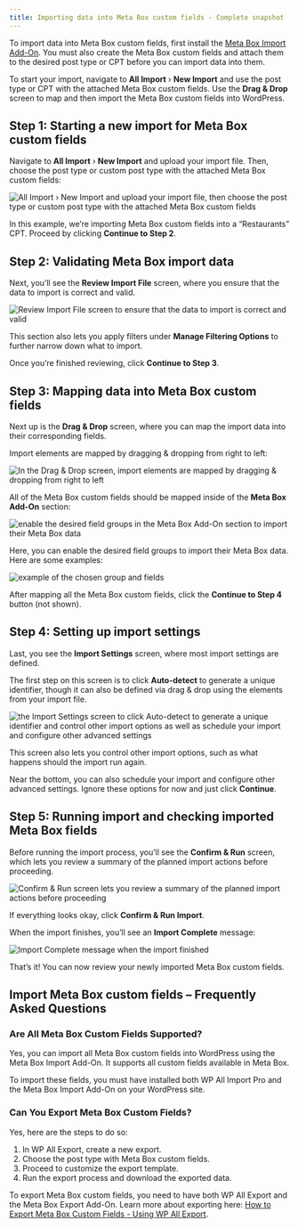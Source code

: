 ```yaml
---
title: Importing data into Meta Box custom fields - Complete snapshot
---
```


To import data into Meta Box custom fields, first install the [Meta Box Import Add-On](https://www.wpallimport.com/import-meta-box-fields/). You must also create the Meta Box custom fields and attach them to the desired post type or CPT before you can import data into them.

To start your import, navigate to **All Import** › **New Import** and use the post type or CPT with the attached Meta Box custom fields. Use the **Drag & Drop** screen to map and then import the Meta Box custom fields into WordPress.

## Step 1: Starting a new import for Meta Box custom fields

Navigate to **All Import** › **New Import** and upload your import file. Then, choose the post type or custom post type with the attached Meta Box custom fields:

![All Import › New Import and upload your import file, then choose the post type or custom post type with the attached Meta Box custom fields](https://i.imgur.com/6xDMuDH.png)

In this example, we’re importing Meta Box custom fields into a “Restaurants” CPT. Proceed by clicking **Continue to Step 2**.

## Step 2: Validating Meta Box import data

Next, you’ll see the **Review Import File** screen, where you ensure that the data to import is correct and valid.

![Review Import File screen to ensure that the data to import is correct and valid](https://i.imgur.com/l9arMTp.png)

This section also lets you apply filters under **Manage Filtering Options** to further narrow down what to import.

Once you’re finished reviewing, click **Continue to Step 3**.

## Step 3: Mapping data into Meta Box custom fields

Next up is the **Drag & Drop** screen, where you can map the import data into their corresponding fields.

Import elements are mapped by dragging & dropping from right to left:

![In the Drag & Drop screen, import elements are mapped by dragging & dropping from right to left](https://i.imgur.com/vJFjlUS.png)

All of the Meta Box custom fields should be mapped inside of the **Meta Box Add-On** section:

![enable the desired field groups in the Meta Box Add-On section to import their Meta Box data](https://i.imgur.com/n2pMmQ1.png)

Here, you can enable the desired field groups to import their Meta Box data. Here are some examples:

![example of the chosen group and fields](https://i.imgur.com/4067RoE.png)

After mapping all the Meta Box custom fields, click the **Continue to Step 4** button (not shown).

## Step 4: Setting up import settings

Last, you see the **Import Settings** screen, where most import settings are defined.

The first step on this screen is to click **Auto-detect** to generate a unique identifier, though it can also be defined via drag & drop using the elements from your import file.

![the Import Settings screen to click Auto-detect to generate a unique identifier and control other import options as well as schedule your import and configure other advanced settings](https://i.imgur.com/kcqTy3c.png)

This screen also lets you control other import options, such as what happens should the import run again.

Near the bottom, you can also schedule your import and configure other advanced settings. Ignore these options for now and just click **Continue**.

## Step 5: Running import and checking imported Meta Box fields

Before running the import process, you’ll see the **Confirm & Run** screen, which lets you review a summary of the planned import actions before proceeding.

![Confirm & Run screen lets you review a summary of the planned import actions before proceeding](https://i.imgur.com/IB7phEC.png)

If everything looks okay, click **Confirm & Run Import**.

When the import finishes, you’ll see an **Import Complete** message:

![Import Complete message when the import finished](https://i.imgur.com/OBEO5UB.png)

That’s it! You can now review your newly imported Meta Box custom fields.

## Import Meta Box custom fields – Frequently Asked Questions

### Are All Meta Box Custom Fields Supported?

Yes, you can import all Meta Box custom fields into WordPress using the Meta Box Import Add-On. It supports all custom fields available in Meta Box.

To import these fields, you must have installed both WP All Import Pro and the Meta Box Import Add-On on your WordPress site.

### Can You Export Meta Box Custom Fields?

Yes, here are the steps to do so:

1. In WP All Export, create a new export.
2. Choose the post type with Meta Box custom fields.
3. Proceed to customize the export template.
4. Run the export process and download the exported data.
   
To export Meta Box custom fields, you need to have both WP All Export and the Meta Box Export Add-On. Learn more about exporting here: [How to Export Meta Box Custom Fields - Using WP All Export](https://metabox.io/export-meta-box-custom-fields-using-wp-all-export/).
